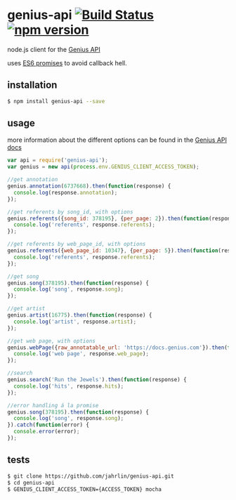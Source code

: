 # genius-api [![Build Status](https://travis-ci.org/jahrlin/genius-api.svg?branch=master)](https://travis-ci.org/jahrlin/genius-api) [![npm version](https://badge.fury.io/js/genius-api.svg)](http://badge.fury.io/js/genius-api)

node.js client for the [Genius API](https://docs.genius.com)

uses [ES6 promises](https://developer.mozilla.org/en-US/docs/Web/JavaScript/Reference/Global_Objects/Promise) to avoid callback hell.

## installation
```bash
$ npm install genius-api --save
```

## usage
more information about the different options can be found in the [Genius API docs](https://docs.genius.com/)
```js
var api = require('genius-api');
var genius = new api(process.env.GENIUS_CLIENT_ACCESS_TOKEN);

//get annotation
genius.annotation(6737668).then(function(response) {
  console.log(response.annotation);
});

//get referents by song_id, with options
genius.referents({song_id: 378195}, {per_page: 2}).then(function(response) {
  console.log('referents', response.referents);
});

//get referents by web_page_id, with options
genius.referents({web_page_id: 10347}, {per_page: 5}).then(function(response) {
  console.log('referents', response.referents);
});

//get song
genius.song(378195).then(function(response) {
  console.log('song', response.song);  
});

//get artist
genius.artist(16775).then(function(response) {
  console.log('artist', response.artist);
});

//get web page, with options
genius.webPage({raw_annotatable_url: 'https://docs.genius.com'}).then(function(response) {
  console.log('web page', response.web_page);
});

//search
genius.search('Run the Jewels').then(function(response) {
  console.log('hits', response.hits);
});

//error handling á la promise
genius.song(378195).then(function(response) {
  console.log('song', response.song);
}).catch(function(error) {
  console.error(error);
});
```

## tests
```bash
$ git clone https://github.com/jahrlin/genius-api.git
$ cd genius-api
$ GENIUS_CLIENT_ACCESS_TOKEN={ACCESS_TOKEN} mocha
```
